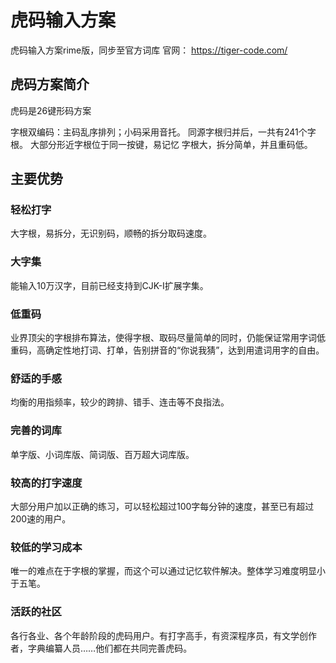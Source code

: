 # 虎码输入方案
虎码输入方案rime版，同步至官方词库
官网： https://tiger-code.com/

## 虎码方案简介
虎码是26键形码方案

字根双编码：主码乱序排列；小码采用音托。 
同源字根归并后，一共有241个字根。 
大部分形近字根位于同一按键，易记忆
字根大，拆分简单，并且重码低。

## 主要优势
### 轻松打字
大字根，易拆分，无识别码，顺畅的拆分取码速度。

### 大字集
能输入10万汉字，目前已经支持到CJK-I扩展字集。

### 低重码
业界顶尖的字根排布算法，使得字根、取码尽量简单的同时，仍能保证常用字词低重码，高确定性地打词、打单，告别拼音的“你说我猜”，达到用遣词用字的自由。

### 舒适的手感
均衡的用指频率，较少的跨排、错手、连击等不良指法。

### 完善的词库
单字版、小词库版、简词版、百万超大词库版。

### 较高的打字速度
大部分用户加以正确的练习，可以轻松超过100字每分钟的速度，甚至已有超过200速的用户。

### 较低的学习成本
唯一的难点在于字根的掌握，而这个可以通过记忆软件解决。整体学习难度明显小于五笔。

### 活跃的社区
各行各业、各个年龄阶段的虎码用户。有打字高手，有资深程序员，有文学创作者，字典编纂人员……他们都在共同完善虎码。